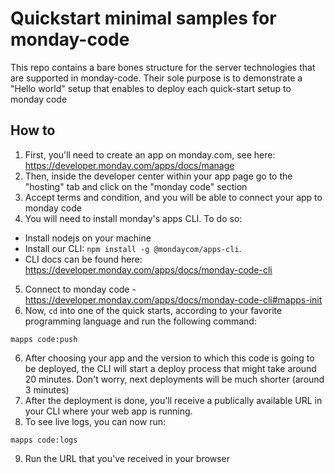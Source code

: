 # Quickstart minimal samples for monday-code

This repo contains a bare bones structure for the server technologies that are supported in monday-code. Their sole purpose is to demonstrate a "Hello world" setup that enables to deploy each quick-start setup to monday code

## How to

1. First, you'll need to create an app on monday.com, see here: https://developer.monday.com/apps/docs/manage
2. Then, inside the developer center within your app page go to the "hosting" tab and click on the "monday code" section
3. Accept terms and condition, and you will be able to connect your app to monday code
4. You will need to install monday's apps CLI. To do so:
- Install nodejs on your machine
- Install our CLI: `npm install -g @mondaycom/apps-cli`. 
- CLI docs can be found here: https://developer.monday.com/apps/docs/monday-code-cli
5. Connect to monday code - https://developer.monday.com/apps/docs/monday-code-cli#mapps-init
6. Now, `cd` into one of the quick starts, according to your favorite programming language and run the following command:
```
mapps code:push
```
6. After choosing your app and the version to which this code is going to be deployed, the CLI will start a deploy process that might take around 20 minutes. Don't worry, next deployments will be much shorter (around 3 minutes)
7. After the deployment is done, you'll receive a publically available URL in your CLI where your web app is running.
8. To see live logs, you can now run:
```
mapps code:logs
```
9. Run the URL that you've received in your browser
